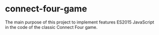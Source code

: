 # connect-four-game

The main purpose of this project to implement features ES2015 JavaScript in the code of the classic Connect Four game.
